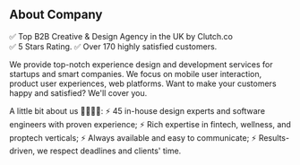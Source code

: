 ## About Company

✅ Top B2B Creative & Design Agency in the UK by Clutch.co  
✅ 5 Stars Rating.
✅ Over 170 highly satisfied customers.

We provide top-notch experience design and development services for startups and smart companies. We focus on mobile user interaction, product user experiences, web platforms.
Want to make your customers happy and satisfied? We'll cover you.

A little bit about us 👩‍💻👨‍💻:
⚡️ 45 in-house design experts and software engineers with proven experience;
⚡️ Rich expertise in fintech, wellness, and proptech verticals;
⚡️ Always available and easy to communicate;
⚡️ Results-driven, we respect deadlines and clients' time.
